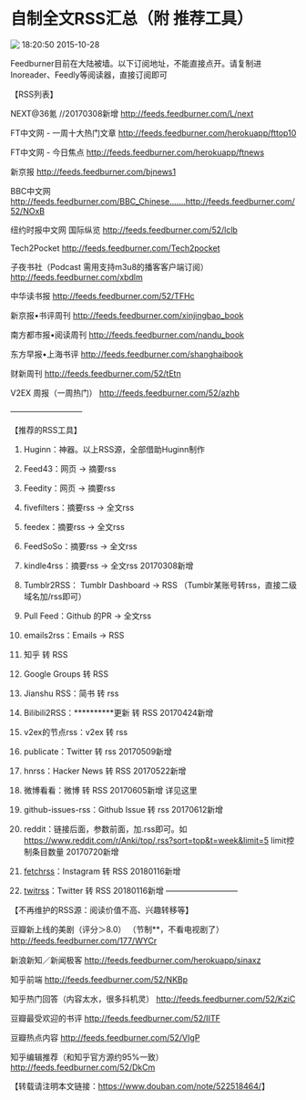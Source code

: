 # 自制全文RSS汇总（附 推荐工具）

[![⁧⁨⁩](https://img3.doubanio.com/icon/u62177957-13.jpg)](https://www.douban.com/people/SilentPenguin/) [⁧⁨⁩](https://www.douban.com/people/SilentPenguin/) 2015-10-28 18:20:50

Feedburner目前在大陆被墙。以下订阅地址，不能直接点开。请复制进Inoreader、Feedly等阅读器，直接订阅即可

【RSS列表】

NEXT@36氪   //20170308新增
http://feeds.feedburner.com/L/next

FT中文网 - 一周十大热门文章
http://feeds.feedburner.com/herokuapp/fttop10

FT中文网 - 今日焦点
http://feeds.feedburner.com/herokuapp/ftnews

新京报
http://feeds.feedburner.com/bjnews1

BBC中文网
http://feeds.feedburner.com/BBC_Chinese.......http://feeds.feedburner.com/52/NOxB

纽约时报中文网 国际纵览
http://feeds.feedburner.com/52/lclb

Tech2Pocket
http://feeds.feedburner.com/Tech2pocket

子夜书社（Podcast 需用支持m3u8的播客客户端订阅）
http://feeds.feedburner.com/xbdlm

中华读书报
http://feeds.feedburner.com/52/TFHc

新京报•书评周刊
http://feeds.feedburner.com/xinjingbao_book

南方都市报•阅读周刊
http://feeds.feedburner.com/nandu_book

东方早报•上海书评
http://feeds.feedburner.com/shanghaibook

财新周刊
http://feeds.feedburner.com/52/tEtn

V2EX 周报（一周热门）
http://feeds.feedburner.com/52/azhb

—————————



【推荐的RSS工具】

1. Huginn：神器。以上RSS源，全部借助Huginn制作

2. Feed43：网页 → 摘要rss

3. Feedity：网页 → 摘要rss

4. fivefilters：摘要rss → 全文rss

5. feedex：摘要rss → 全文rss

6. FeedSoSo：摘要rss → 全文rss

7. kindle4rss：摘要rss → 全文rss  20170308新增

8. Tumblr2RSS： Tumblr Dashboard → RSS  （Tumblr某账号转rss，直接二级域名加/rss即可）

9. Pull Feed：Github 的PR → 全文rss

10. emails2rss：Emails → RSS

11. 知乎 转 RSS

12. Google Groups 转 RSS

13. Jianshu RSS：简书 转 rss

14. Bilibili2RSS：**********更新 转 RSS  20170424新增

15. v2ex的节点rss：v2ex 转 rss

16. publicate：Twitter 转 rss  20170509新增

17. hnrss：Hacker News 转 RSS  20170522新增

18. 微博看看：微博 转 RSS  20170605新增  详见这里

19. github-issues-rss：Github Issue 转 rss  20170612新增

20. reddit：链接后面，参数前面，加.rss即可。如 <https://www.reddit.com/r/Anki/top/.rss?sort=top&t=week&limit=5> limit控制条目数量  20170720新增

21. [fetchrss](http://fetchrss.com/instagram)：Instagram 转 RSS  20180116新增

22. [twitrss](https://twitrss.me/)：Twitter 转 RSS  20180116新增  —————————  



【不再维护的RSS源：阅读价值不高、兴趣转移等】  

豆瓣新上线的美剧（评分＞8.0）  （节制**，不看电视剧了） <http://feeds.feedburner.com/177/WYCr> 　 

新浪新知／新闻极客 <http://feeds.feedburner.com/herokuapp/sinaxz> 　 

知乎前端 <http://feeds.feedburner.com/52/NKBp> 　 

知乎热门回答（内容太水，很多抖机灵） <http://feeds.feedburner.com/52/KziC> 　 

豆瓣最受欢迎的书评 <http://feeds.feedburner.com/52/IITF> 　 

豆瓣热点内容 <http://feeds.feedburner.com/52/VIgP> 　 

知乎编辑推荐（和知乎官方源约95%一致） <http://feeds.feedburner.com/52/DkCm>

【转载请注明本文链接：<https://www.douban.com/note/522518464/>】
